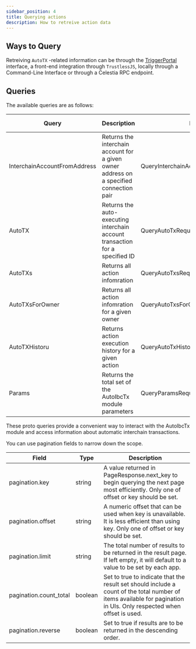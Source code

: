 ```yaml
---
sidebar_position: 4
title: Querying actions
description: How to retreive action data
---
```


## Ways to Query

Retreiving `AutoTX` -related information can be through the [TriggerPortal](https://triggerportal.zone) interface, a front-end integration through `TrustlessJS`, locally through a Command-Line Interface or through a Celestia RPC endpoint.

<!--
Here's an RPC endpoint: [openrpc.intento.zone](https://openrpc.intento.zone).
A list of RPC endpoints is to-be added. -->

## Queries

The available queries are as follows:

| Query                        | Description                                                                             | Parameter                                | Returns                                   | HTTP Method | Endpoint                                        |
| ---------------------------- | --------------------------------------------------------------------------------------- | ---------------------------------------- | ----------------------------------------- | ----------- | ----------------------------------------------- |
| InterchainAccountFromAddress | Returns the interchain account for a given owner address on a specified connection pair | QueryInterchainAccountFromAddressRequest | QueryInterchainAccountFromAddressResponse | GET         | /auto-ibc-tx/v1beta1/address-to-ica             |
| AutoTX                       | Returns the auto-executing interchain account transaction for a specified ID            | QueryAutoTxRequest                       | QueryAutoTxResponse                       | GET         | /auto-ibc-tx/v1beta1/auto-tx/{id}               |
| AutoTXs                      | Returns all action infomration                                                          | QueryAutoTxsRequest                      | QueryAutoTxsResponse                      | GET         | /auto-ibc-tx/v1beta1/auto-txs                   |
| AutoTXsForOwner              | Returns all action infomration for a given owner                                        | QueryAutoTxsForOwnerRequest              | QueryAutoTxsForOwnerResponse              | GET         | /auto-ibc-tx/v1beta1/auto-txs-for-owner/{owner} |
| AutoTXHistoru                | Returns action execution history for a given action                                     | QueryAutoTxHistoryRequest                | QueryAutoTxHistoryResponse                | GET         | /auto-ibc-tx/v1beta1/auto-txs-history           |
| Params                       | Returns the total set of the AutoIbcTx module parameters                                | QueryParamsRequest                       | QueryParamsResponse                       | GET         | /auto-ibc-tx/v1beta1/params                     |

These proto queries provide a convenient way to interact with the AutoIbcTx module and access information about automatic interchain transactions.

You can use pagination fields to narrow down the scope.

| Field                  | Type    | Description                                                                                                                                                          |
| ---------------------- | ------- | -------------------------------------------------------------------------------------------------------------------------------------------------------------------- |
| pagination.key         | string  | A value returned in PageResponse.next_key to begin querying the next page most efficiently. Only one of offset or key should be set.                                 |
| pagination.offset      | string  | A numeric offset that can be used when key is unavailable. It is less efficient than using key. Only one of offset or key should be set.                             |
| pagination.limit       | string  | The total number of results to be returned in the result page. If left empty, it will default to a value to be set by each app.                                      |
| pagination.count_total | boolean | Set to true to indicate that the result set should include a count of the total number of items available for pagination in UIs. Only respected when offset is used. |
| pagination.reverse     | boolean | Set to true if results are to be returned in the descending order.                                                                                                   |

